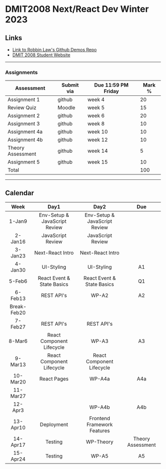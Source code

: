 # DMIT2008 Next/React Dev Winter 2023

## Links

- [Link to Robbin Law's Github Demos Repo](https://github.com/RobbinLawJavaScript/next-react-demos)
- [DMIT 2008 Student Website](https://dmit-2008.github.io/dmit2008/)

---

### Assignments

| Assessment | Submit via | Due 11:59 PM Friday | Mark %|
|---|---|---|---|
| Assignment 1 | github | week 4  | 20 |
| Review Quiz | Moodle | week 5  | 15 |
| Assignment 2 | github | week 6  | 20 |
| Assignment 3 | github | week 8  | 10 |
| Assignment 4a| github | week 10  | 10 |
| Assignment 4b| github | week 12  | 10 |
| Theory Assessment | github | week 14  | 5 |
| Assignment 5 | github | week 15  | 10 |
|Total|||100|

---

## Calendar

|Week|Day1|Day2|Due|
|:-:|:-:|:-:|:-:|
|1-Jan9|Env-Setup & JavaScript Review|Env-Setup & JavaScript Review|
|2-Jan16|JavaScript Review|JavaScript Review|
|3-Jan23|Next-React Intro|Next-React Intro|
|4-Jan30|UI-Styling|UI-Styling|A1|
|5-Feb6|React Event & State Basics|React Event & State Basics|Q1|
|6-Feb13|REST API's|WP-A2|A2|
|Break-Feb20||||
|7-Feb27|REST API's|REST API's|
|8-Mar6|React Component Lifecycle|WP-A3|A3|
|9-Mar13|React Component Lifecycle|React Component Lifecycle|
|10-Mar20|React Pages|WP-A4a|A4a|
|11-Mar27|||
|12-Apr3||WP-A4b|A4b|
|13-Apr10|Deployment|Frontend Framework Features|
|14-Apr17|Testing|WP-Theory|Theory Assessment|
|15-Apr24|Testing|WP-A5|A5|
